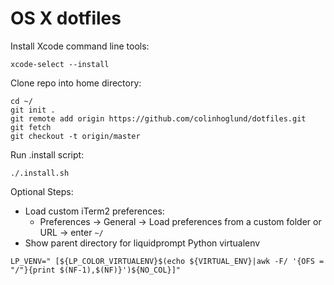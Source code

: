 OS X dotfiles
========

Install Xcode command line tools:
```
xcode-select --install
```

Clone repo into home directory:
```
cd ~/
git init .
git remote add origin https://github.com/colinhoglund/dotfiles.git
git fetch
git checkout -t origin/master
```

Run .install script:
```
./.install.sh
```

Optional Steps:
- Load custom iTerm2 preferences:
  - Preferences -> General -> Load preferences from a custom folder or URL -> enter `~/`
- Show parent directory for liquidprompt Python virtualenv
```
LP_VENV=" [${LP_COLOR_VIRTUALENV}$(echo ${VIRTUAL_ENV}|awk -F/ '{OFS = "/"}{print $(NF-1),$(NF)}')${NO_COL}]"
```
